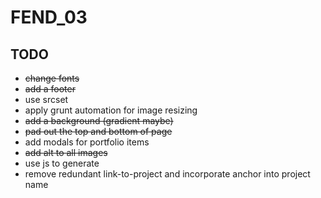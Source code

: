 # FEND_03

## TODO
- ~~change fonts~~
- ~~add a footer~~
- use srcset
- apply grunt automation for image resizing
- ~~add a background (gradient maybe)~~
- ~~pad out the top and bottom of page~~
- add modals for portfolio items
- ~~add alt to all images~~
- use js to generate
- remove redundant link-to-project and incorporate anchor into project name
